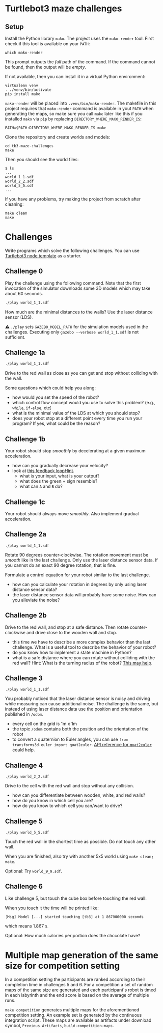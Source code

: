 # Turtlebot3 maze challenges

## Setup

Install the Python library `mako`. The project uses the `mako-render` tool. First check if this tool is available on your `PATH`:

```
which mako-render
```

This prompt outputs the *full* path of the command. If the command cannot be found, then the output will be *empty*.

If not available, then you can install it in a virtual Python environment:

```
virtualenv venv
. ./venv/bin/activate
pip install mako
```

`mako-render` will be placed into `.venv/bin/mako-render`. The makefile in this project requires that `mako-render` command is available in yout `PATH` when generating the maps, so make sure you call `make` later like this if you installed `mako` via `pip` by replacing `DIRECTORY_WHERE_MAKO_RENDER_IS`:

```
PATH=$PATH:DIRECTORY_WHERE_MAKO_RENDER_IS make
```

Clone the repository and create worlds and models:

```
cd tb3-maze-challenges
make
```

Then you should see the world files:

```
$ ls
...
world_1_1.sdf
world_2_2.sdf
world_5_5.sdf
...
```

If you have any problems, try making the project from scratch after cleaning:

```
make clean
make
```

# Challenges

Write programs which solve the following challenges. You can use [Turtlebot3 node template](https://mygit.th-deg.de/gaydos/tb3-ros2-template/-/blob/master/tb3.py) as a starter.

## Challenge 0

Play the challenge using the following command. Note that the first invocation of the simulator downloads some 3D models which may take about 60 seconds.
```sh
./play world_1_1.sdf
```

How much are the minimal distances to the walls? Use the laser distance sensor (LDS).

⚠️ `./play` sets `GAZEBO_MODEL_PATH` for the simulation models used in the challenges. Executing only `gazebo --verbose world_1_1.sdf` is not sufficient.


## Challenge 1a

```sh
./play world_1_1.sdf
```

Drive to the red wall as close as you can get and stop without colliding with the wall.

Some questions which could help you along:

- how would you set the speed of the robot?
- which control flow concept would you use to solve this problem? (e.g., `while`, `if-else`, etc)
- what is the minimal value of the LDS at which you should stop?
- does your robot stop at a different point every time you run your program? If yes, what could be the reason?

## Challenge 1b

Your robot should stop *smoothly* by decelerating at a given maximum acceleration. 

- how can you gradually decrease your velocity?
- look at [this feedback loopHint](https://commons.wikimedia.org/wiki/File:Ideal_feedback_model.svg).
  - what is your input, what is your output? 
  - what does the green + sign resemble?
  - what can `A` and `B` do?

## Challenge 1c

Your robot should always move *smoothly*. Also implement gradual acceleration. 

## Challenge 2a

```
./play world_1_1.sdf
```
Rotate 90 degrees counter-clockwise. The rotation movement must be *smooth* like in the last challenge. Only use the laser distance sensor data. If you cannot do an exact 90 degree rotation, that is fine.

Formulate a control equation for your robot similar to the last challenge.

- how can you calculate your rotation in degrees by only using laser distance sensor data?
- the laser distance sensor data will probably have some noise. How can you alleviate the noise?

## Challenge 2b

Drive to the red wall, and stop at a safe distance. Then rotate counter-clockwise and drive close to the wooden wall and stop. 

- this time we have to describe a more complex behavior than the last challenge. What is a useful tool to describe the behavior of your robot?
- do you know how to implement a state machine in Python?
- what is a safe distance where you can rotate without colliding with the red wall? Hint: What is the turning radius of the robot? [This may help](https://emanual.robotis.com/docs/en/platform/turtlebot3/features/#data-of-turtlebot3-waffle-pi).


## Challenge 3

```
./play world_1_1.sdf
```

You probably noticed that the laser distance sensor is noisy and driving while measuring can cause additional noise.  The challenge is the same, but instead of using laser distance data use the position and orientation published in `/odom`.

- every cell on the grid is 1m x 1m
- the topic `/odom` contains both the position and the orientation of the robot
- to convert a quaternion to Euler angles, you can use `from transforms3d.euler import quat2euler`. [API reference for `quat2euler`](https://matthew-brett.github.io/transforms3d/reference/transforms3d.euler.html#quat2euler) could help.


## Challenge 4

```
./play world_2_2.sdf
```

Drive to the cell with the red wall and stop without any collision.

- how can you differentiate between wooden, white, and red walls?
- how do you know in which cell you are?
- how do you know to which cell you can/want to drive?


## Challenge 5

```
./play world_5_5.sdf
```

Touch the red wall in the shortest time as possible. Do not touch any other wall.

When you are finished, also try with another 5x5 world using `make clean; make`.

Optional: Try `world_9_9.sdf`.

## Challenge 6

Like challenge 5, but touch the cube box before touching the red wall.

When you touch it the time will be printed like:

```
[Msg] Model [...] started touching [tb3] at 1 867000000 seconds
```

which means 1.867 s.

Optional: How much calories per portion does the chocolate have?

# Multiple map generation of the same size for competition setting

In a competition setting the participants are ranked according to their completion time in challenges 5 and 6. For a competition a set of random maps of the same size are generated and each participant's robot is timed in each labyrinth and the end score is based on the average of multiple runs.

`make competition` generates multiple maps for the aforementioned competition setting. An example set is generated by the continuous integration script. These maps are available as artifacts under download symbol, `Previous Artifacts`, `build-competition-maps`.
